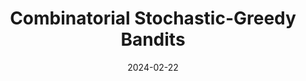 ---
title: "Combinatorial Stochastic-Greedy Bandits"
collection: talks
type: "Main Track"
permalink: /talks/2024-02-22-SGB
venue: "AAAI conference on AI"
date: 2024-02-22
location: "Vancouver, Canada"
---